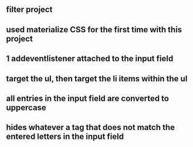 ## filter project

## used materialize CSS for the first time with this project

## 1 addeventlistener attached to the input field

## target the ul, then target the li items within the ul

## all entries in the input field are converted to uppercase

## hides whatever a tag that does not match the entered letters in the input field